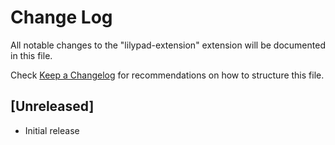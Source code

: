 # Change Log

All notable changes to the "lilypad-extension" extension will be documented in this file.

Check [Keep a Changelog](http://keepachangelog.com/) for recommendations on how to structure this file.

## [Unreleased]

- Initial release